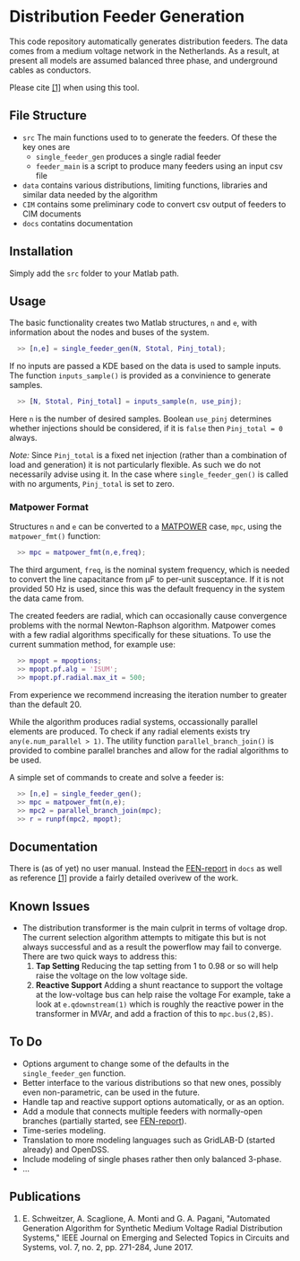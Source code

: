 # Distribution Feeder Generation

This code repository automatically generates distribution feeders.
The data comes from a medium voltage network in the Netherlands.
As a result, at present all models are assumed balanced three phase, and underground cables as conductors. 

Please cite [\[1\]][1] when using this tool.

## File Structure
- `src` The main functions used to to generate the feeders. Of these the key ones are
  - `single_feeder_gen` produces a single radial feeder
  - `feeder_main` is a script to produce many feeders using an input csv file
- `data` contains various distributions, limiting functions, libraries and similar data needed by the algorithm
- `CIM` contains some preliminary code to convert csv output of feeders to CIM documents
- `docs` contatins documentation

## Installation
Simply add the `src` folder to your Matlab path.

## Usage
The basic functionality creates two Matlab structures, `n` and `e`, with information about the nodes and buses of the system.
```matlab
  >> [n,e] = single_feeder_gen(N, Stotal, Pinj_total);
```
If no inputs are passed a KDE based on the data is used to sample inputs. 
The function `inputs_sample()` is provided as a convinience to generate samples.
```matlab
  >> [N, Stotal, Pinj_total] = inputs_sample(n, use_pinj);
```
Here `n` is the number of desired samples.
Boolean `use_pinj` determines whether injections should be considered, if it is `false` then `Pinj_total = 0` always.

*Note:* Since `Pinj_total` is a fixed net injection (rather than a combination of load and generation) it is not particularly flexible. 
As such we do not necessarily advise using it. 
In the case where `single_feeder_gen()` is called with no arguments, `Pinj_total` is set to zero.

### Matpower Format
Structures `n` and `e` can be converted to a [MATPOWER][2] case, `mpc`, using the `matpower_fmt()` function:
```matlab
  >> mpc = matpower_fmt(n,e,freq);
```
The third argument, `freq`, is the nominal system frequency, which is needed to convert the line capacitance from &mu;F to per-unit susceptance.
If it is not provided 50 Hz is used, since this was the default frequency in the system the data came from.

The created feeders are radial, which can occasionally cause convergence problems with the normal Newton-Raphson algorithm.
Matpower comes with a few radial algorithms specifically for these situations.
To use the current summation method, for example use:
```matlab
  >> mpopt = mpoptions;
  >> mpopt.pf.alg = 'ISUM';
  >> mpopt.pf.radial.max_it = 500;
```
From experience we recommend increasing the iteration number to greater than the default 20.

While the algorithm produces radial systems, occassionally parallel elements are produced.
To check if any radial elements exists try `any(e.num_parallel > 1)`.
The utility function `parallel_branch_join()` is provided to combine parallel branches and allow for the radial algorithms to be used.

A simple set of commands to create and solve a feeder is:
```matlab
  >> [n,e] = single_feeder_gen();
  >> mpc = matpower_fmt(n,e);
  >> mpc2 = parallel_branch_join(mpc);
  >> r = runpf(mpc2, mpopt);
```
## Documentation
There is (as of yet) no user manual. Instead the [FEN-report][3] in `docs` as well as reference [\[1\]][1] provide a fairly detailed overivew of the work.

## Known Issues
- The distribution transformer is the main culprit in terms of voltage drop.
The current selection algorithm attempts to mitigate this but is not always successful and as a result the powerflow may fail to converge.
There are two quick ways to address this:
  1. **Tap Setting** Reducing the tap setting from 1 to 0.98 or so will help raise the voltage on the low voltage side.
  2. **Reactive Support** Adding a shunt reactance to support the voltage at the low-voltage bus can help raise the voltage
For example, take a look at `e.qdownstream(1)` which is roughly the reactive power in the transformer in MVAr, and add a fraction of this to `mpc.bus(2,BS)`.

## To Do
- Options argument to change some of the defaults in the `single_feeder_gen` function.
- Better interface to the various distributions so that new ones, possibly even non-parametric, can be used in the future.
- Handle tap and reactive support options automatically, or as an option.
- Add a module that connects multiple feeders with normally-open branches (partially started, see [FEN-report][3]).
- Time-series modeling.
- Translation to more modeling languages such as GridLAB-D (started already) and OpenDSS.
- Include modeling of single phases rather then only balanced 3-phase. 
- ...

## Publications
1. E. Schweitzer, A. Scaglione, A. Monti and G. A. Pagani, 
 "Automated Generation Algorithm for Synthetic Medium Voltage Radial Distribution Systems," 
  IEEE Journal on Emerging and Selected Topics in Circuits and Systems, vol. 7, no. 2, pp. 271-284, June 2017.

[1]: https://dx.doi.org/10.1109/JETCAS.2017.2682934
[2]: http://www.pserc.cornell.edu/matpower/
[3]: ./docs/FEN_report.pdf
